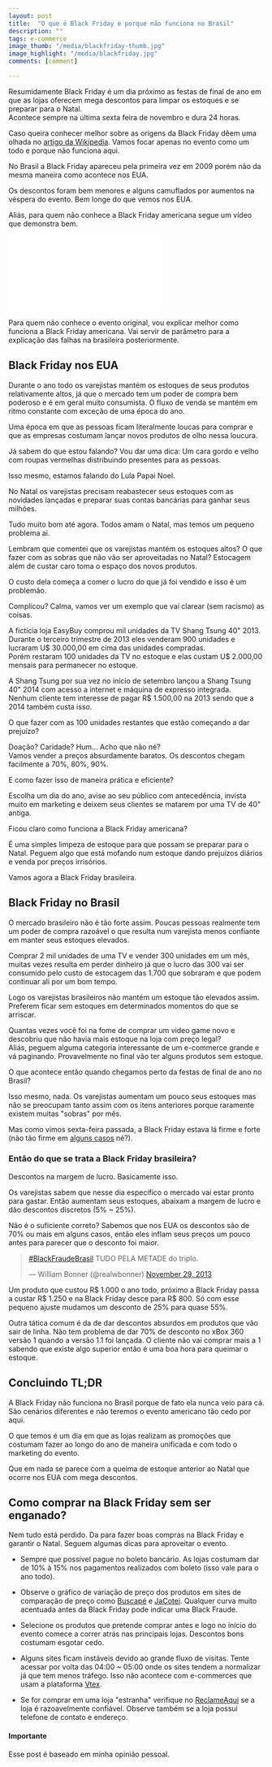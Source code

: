 ```yaml
---
layout: post
title:  "O que é Black Friday e porque não funciona no Brasil"
description: ""
tags: e-commerce
image_thumb: "/media/blackfriday-thumb.jpg"
image_highlight: "/media/blackfriday.jpg"
comments: [comment]

---
```


Resumidamente Black Friday é um dia próximo as festas de final de ano em que as lojas oferecem mega descontos para limpar os estoques e se preparar para o Natal. <br>
Acontece sempre na última sexta feira de novembro e dura 24 horas.

Caso queira conhecer melhor sobre as origens da Black Friday dêem uma olhada no [artigo da Wikipedia](http://pt.wikipedia.org/wiki/Black_Friday). Vamos focar apenas no evento como um todo e porque não funciona aqui.

<!--more-->

No Brasil a Black Friday apareceu pela primeira vez em 2009 porém não da mesma maneira como acontece nos EUA. 

Os descontos foram bem menores e alguns camuflados por aumentos na véspera do evento. Bem longe do que vemos nos EUA.

Aliás, para quem não conhece a Black Friday americana segue um vídeo que demonstra bem.

<div class="video-container">
  <iframe src="//www.youtube.com/embed/X_UsD543W3s?rel=0" frameborder="0" allowfullscreen></iframe>
</div>

Para quem não conhece o evento original, vou explicar melhor como funciona a Black Friday americana. Vai servir de parâmetro para a explicação das falhas na brasileira posteriormente.

## Black Friday nos EUA

Durante o ano todo os varejistas mantém os estoques de seus produtos relativamente altos, já que o mercado tem um poder de compra bem poderoso e é em geral muito consumista. O fluxo de venda se mantém em ritmo constante com exceção de uma época do ano.

Uma época em que as pessoas ficam literalmente loucas para comprar e que as empresas costumam lançar novos produtos de olho nessa loucura. 

Já sabem do que estou falando? Vou dar uma dica: Um cara gordo e velho com roupas vermelhas distribuindo presentes para as pessoas.

Isso mesmo, estamos falando do <span class="not">Lula</span> Papai Noel. 

No Natal os varejistas precisam reabastecer seus estoques com as novidades lançadas e preparar suas contas bancárias para ganhar seus milhões.

Tudo muito bom até agora. Todos amam o Natal, mas temos um pequeno problema ai.

Lembram que comentei que os varejistas mantém os estoques altos? O que fazer com as sobras que não vão ser aproveitadas no Natal? Estocagem além de custar caro toma o espaço dos novos produtos.

O custo dela começa a comer o lucro do que já foi vendido e isso é um problemão.

Complicou? Calma, vamos ver um exemplo que vai clarear (sem racismo) as coisas.

A fictícia loja EasyBuy comprou mil unidades da TV Shang Tsung 40" 2013. <br>
Durante o terceiro trimestre de 2013 eles venderam 900 unidades e lucraram U$ 30.000,00 em cima das unidades compradas.<br />
Porém restaram 100 unidades da TV no estoque e elas custam U$ 2.000,00 mensais para permanecer no estoque.

A Shang Tsung por sua vez no início de setembro lançou a Shang Tsung 40" 2014 com acesso a internet e máquina de expresso integrada. <br>
Nenhum cliente tem interesse de pagar R$ 1.500,00 na 2013 sendo que a 2014 também custa isso.

O que fazer com as 100 unidades restantes que estão começando a dar prejuízo?

Doação? Caridade? Hum... Acho que não né? <br>
Vamos vender a preços absurdamente baratos. Os descontos chegam facilmente a 70%, 80%, 90%.

E como fazer isso de maneira prática e eficiente? 

Escolha um dia do ano, avise ao seu público com antecedência, invista muito em marketing e deixem seus clientes se matarem por uma TV de 40" antiga.

Ficou claro como funciona a Black Friday americana?

É uma simples limpeza de estoque para que possam se preparar para o Natal. Peguem algo que está mofando num estoque dando prejuízos diários e venda por preços irrisórios.

Vamos agora a Black Friday brasileira.

## Black Friday no Brasil

O mercado brasileiro não é tão forte assim. Poucas pessoas realmente tem um poder de compra razoável o que resulta num varejista menos confiante em manter seus estoques elevados.

Comprar 2 mil unidades de uma TV e vender 300 unidades em um mês, muitas vezes resulta em perder dinheiro já que o lucro das 300 vai ser consumido pelo custo de estocagem das 1.700 que sobraram e que podem continuar ali por um bom tempo.

Logo os varejistas brasileiros não mantém um estoque tão elevados assim. Preferem ficar sem estoques em determinados momentos do que se arriscar.

Quantas vezes você foi na fome de comprar um video game novo e descobriu que não havia mais estoque na loja com preço legal? <br>
Aliás, peguem alguma categoria interessante de um e-commerce grande e vá paginando. Provavelmente no final vão ter alguns produtos sem estoque.

O que acontece então quando chegamos perto da festas de final de ano no Brasil? 

Isso mesmo, nada. Os varejistas aumentam um pouco seus estoques mas não se preocupam tanto assim com os itens anteriores porque raramente existem muitas "sobras" por mês.

Mas como vimos sexta-feira passada, a Black Friday estava lá firme e forte (não tão firme em [alguns casos](http://economia.uol.com.br/noticias/redacao/2013/11/29/extra-ponto-frio-e-submarino-lideram-queixas-da-black-friday-diz-site.htm) né?).

### Então do que se trata a Black Friday brasileira?

Descontos na margem de lucro. Basicamente isso.

Os varejistas sabem que nesse dia específico o mercado vai estar pronto para gastar. Então aumentam seus estoques, abaixam a margem de lucro e dão descontos discretos (5% ~ 25%).

Não é o suficiente correto? Sabemos que nos EUA os descontos são de 70% ou mais em alguns casos, então eles inflam seus preços um pouco antes para parecer que o desconto foi maior.

<blockquote class="twitter-tweet" lang="en"><p><a href="https://twitter.com/search?q=%23BlackFraudeBrasil&amp;src=hash">#BlackFraudeBrasil</a> &#10;TUDO PELA METADE do triplo.</p>&mdash; William Bonner (@realwbonner) <a href="https://twitter.com/realwbonner/statuses/406477007472824321">November 29, 2013</a></blockquote>
<script async src="//platform.twitter.com/widgets.js" charset="utf-8"></script>


Um produto que custou R$ 1.000 o ano todo, próximo a Black Friday passa a custar R$ 1.250 e na Black Friday desce para R$ 800. Só com esse pequeno ajuste mudamos um desconto de 25% para quase 55%.

Outra tática comum é da de dar descontos absurdos em produtos que vão sair de linha. Não tem problema de dar 70% de desconto no xBox 360 versão 1 quando a versão 1.1 foi lançada. O cliente não vai comprar mais a 1 sabendo que existe algo superior então é uma boa hora para queimar o estoque.

## Concluindo TL;DR

A Black Friday não funciona no Brasil porque de fato ela nunca veio para cá. São cenários diferentes e não teremos o evento americano tão cedo por aqui.

O que temos é um dia em que as lojas realizam as promoções que costumam fazer ao longo do ano de maneira unificada e com todo o marketing do evento.

Que em nada se parece com a queima de estoque anterior ao Natal que ocorre nos EUA com mega descontos.

## Como comprar na Black Friday sem ser enganado?

Nem tudo está perdido. Da para fazer boas compras na Black Friday e garantir o Natal. Seguem algumas dicas para aproveitar o evento.

- Sempre que possível pague no boleto bancário. As lojas costumam dar de 10% à 15% nos pagamentos realizados com boleto (isso vale para o ano todo).

- Observe o gráfico de variação de preço dos produtos em sites de comparação de preço como [Buscapé](http://www.buscape.com.br/) e [JaCotei](http://www.jacotei.com.br/). Qualquer curva muito acentuada antes da Black Friday pode indicar uma Black Fraude.

- Selecione os produtos que pretende comprar antes e logo no início do evento comece a correr atrás nas principais lojas. Descontos bons costumam esgotar cedo.

- Alguns sites ficam instáveis devido ao grande fluxo de visitas. Tente acessar por volta das 04:00 ~ 05:00 onde os sites tendem a normalizar já que tem menos tráfego. Isso não acontece com e-commerces que usam a plataforma [Vtex](http://www.vtex.com.br/).

- Se for comprar em uma loja "estranha" verifique no [ReclameAqui](http://www.reclameaqui.com.br/) se a loja é razoavelmente confiável. Observe também se a loja possui telefone de contato e endereço.

#### Importante

Esse post é baseado em minha opinião pessoal.
